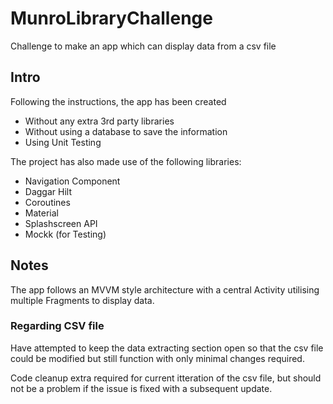 # MunroLibraryChallenge
Challenge to make an app which can display data from a csv file

## Intro
Following the instructions, the app has been created 

* Without any extra 3rd party libraries
* Without using a database to save the information
* Using Unit Testing

The project has also made use of the following libraries:

* Navigation Component
* Daggar Hilt
* Coroutines
* Material
* Splashscreen API
* Mockk (for Testing)

## Notes
The app follows an MVVM style architecture with a central Activity utilising multiple Fragments to display data.

### Regarding CSV file
Have attempted to keep the data extracting section open so that the csv file could be modified but still function with only minimal changes required.

Code cleanup extra required for current itteration of the csv file, but should not be a problem if the issue is fixed with a subsequent update.
